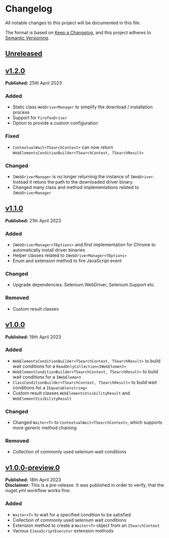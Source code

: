 # Changelog
All notable changes to this project will be documented in this file.

The format is based on [Keep a Changelog](https://keepachangelog.com/en/1.0.0/),
and this project adheres to [Semantic Versioning](https://semver.org/spec/v2.0.0.html).

## [Unreleased](https://github.com/maik-hasler/SeleniumSharper/compare/v1.2.0...HEAD)

## [v1.2.0](https://github.com/maik-hasler/SeleniumSharper/releases/tag/v1.2.0)
**Published:** 25th April 2023
### Added
- Static class `WebDriverManager` to simplify the download / installation process
- Support for `FirefoxDriver`
- Option to provide a custom configuration
### Fixed
- `ContextualWait<TSearchContext>` can now return `WebElementsConditionBuilder<TSearchContext, TSearchResult>`
### Changed
- `IWebDriverManager` is no longer returning the instance of `IWebDriver`. Instead it retuns the path to the downloaded driver binary.
- Changed many class and method implementations related to `IWebDriverManager`

## [v1.1.0](https://github.com/maik-hasler/SeleniumSharper/releases/tag/v1.1.0)
**Published:** 21th April 2023
### Added
- `IWebDriverManager<TOptions>` and first implementation for Chrome to automatically install driver binaries
- Helper classes related to `IWebDriverManager<TOptions>`
- Enum and extension method to fire JavaScript event
### Changed
- Upgrade dependencies: Selenium.WebDriver, Selenium.Support etc.
### Removed
- Custom result classes

## [v1.0.0](https://github.com/maik-hasler/SeleniumSharper/releases/tag/v1.0.0)
**Published:** 19th April 2023
### Added
- `WebElementsConditionBuilder<TSearchContext, TSearchResult>` to build wait conditions for a `ReadOnlyCollection<IWebElement>`
- `WebElementConditionBuilder<TSearchContext, TSearchResult>` to build wait conditions for a `IWebElement`
- `ClassConditionBuilder<TSearchContext, TSearchResult>` to build wait conditions for a `IEquatable<string>`
- Custom result classes `WebElementsVisibilityResult` and `WebElementVisibilityResult`
### Changed
- Changed `Waiter<T>` to `ContextualWait<TSearchContext>`, which supports more generic method chaining
### Removed
- Collection of commonly used selenium wait conditions

## [v1.0.0-preview.0](https://github.com/maik-hasler/SeleniumSharper/releases/tag/v1.0.0-preview.0)
**Published:** 18th April 2023
<br />
**Disclaimer:** This is a pre-release. It was published in order to verify, that the nuget.yml workflow works fine.
### Added
- `Waiter<T>` to wait for a specified condition to be satisfied
- Collection of commonly used selenium wait conditions
- Extension method to create a `Waiter<T>` object from an `ISearchContext`
- Various `IJavaScriptExecutor` extension methods
